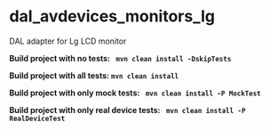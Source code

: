 # dal_avdevices_monitors_lg

DAL adapter for Lg LCD monitor

**Build project with no tests: ``` mvn clean install -DskipTests```**

**Build project with all tests: ``` mvn clean install ```**

**Build project with only mock tests: ``` mvn clean install -P MockTest```**

**Build project with only real device tests: ``` mvn clean install -P RealDeviceTest```**